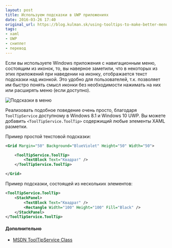 ```yaml
---
layout: post
title: Используем подсказки в UWP приложениях
date: 2016-03-26 17:40
original_url: https://blog.kulman.sk/using-tooltips-to-make-better-menus-in-windows-apps/
tags:
- xaml
- UWP
- сниппет
- перевод
---
```


Если вы используете Windows приложения с навигационным меню, состоящим из иконок, то, вы наверное заметили, что в некоторых из этих приложений при наведении на иконку, отображается текст подсказки над иконкой. Это удобно для пользователей, т.к. позволяет им быстро понять смысл иконки без необходимости нажимать на них или расширять меню (если доступно).

![Подсказки в меню](https://blog.kulman.sk/images/tooltips.gif)

Реализовать подобное поведение очень просто, благодаря `ToolTipService` доступному в Windows 8.1 и Windows 10 UWP. Вы можете добавить `<ToolTipService.ToolTip>` содержищий любые элементы XAML разметки.

Пример простой текстовой подсказки:

```xml
<Grid Margin="50" Background="BlueViolet" Height="50" Width="50">

	<ToolTipService.ToolTip>
		<TextBlock Text="Квадрат" />
	</ToolTipService.ToolTip>

</Grid>
```

Пример подсказки, состоящей из нескольких элементов:

```xml
<ToolTipService.ToolTip>
	<StackPanel>
		<TextBlock Text="Квадрат" />
		<Rectangle Width="100" Height="100" Fill="Black" />
	</StackPanel>
</ToolTipService.ToolTip>
```

#### Дополнительно

* [MSDN ToolTipService Class](https://msdn.microsoft.com/en-us/library/system.windows.controls.tooltipservice(v=vs.110).aspx)

